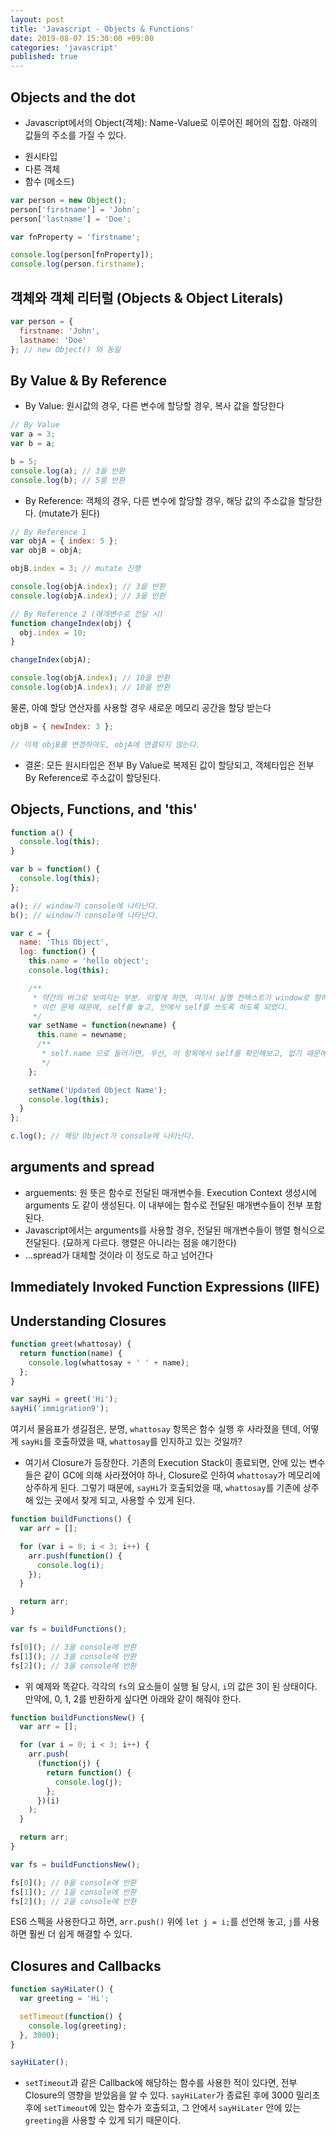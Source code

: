 ```yaml
---
layout: post
title: 'Javascript - Objects & Functions'
date: 2019-08-07 15:30:00 +09:00
categories: 'javascript'
published: true
---
```


## Objects and the dot

- Javascript에서의 Object(객체): Name-Value로 이루어진 페어의 집합. 아래의 값들의 주소를 가질 수 있다.

* 원시타입
* 다른 객체
* 함수 (메소드)

```javascript
var person = new Object();
person['firstname'] = 'John';
person['lastname'] = 'Doe';

var fnProperty = 'firstname';

console.log(person[fnProperty]);
console.log(person.firstname);
```

## 객체와 객체 리터럴 (Objects & Object Literals)

```javascript
var person = {
  firstname: 'John',
  lastname: 'Doe'
}; // new Object() 와 동일
```

## By Value & By Reference

- By Value: 원시값의 경우, 다른 변수에 할당할 경우, 복사 값을 할당한다

```javascript
// By Value
var a = 3;
var b = a;

b = 5;
console.log(a); // 3을 반환
console.log(b); // 5를 반환
```

- By Reference: 객체의 경우, 다른 변수에 할당할 경우, 해당 값의 주소값을 할당한다. (mutate가 된다)

```javascript
// By Reference 1
var objA = { index: 5 };
var objB = objA;

objB.index = 3; // mutate 진행

console.log(objA.index); // 3을 반환
console.log(objA.index); // 3을 반환

// By Reference 2 (매개변수로 전달 시)
function changeIndex(obj) {
  obj.index = 10;
}

changeIndex(objA);

console.log(objA.index); // 10을 반환
console.log(objA.index); // 10을 반환
```

물론, 아예 할당 연산자를 사용할 경우 새로운 메모리 공간을 할당 받는다

```javascript
objB = { newIndex: 3 };

// 이제 objB를 변경하여도, objA에 연결되지 않는다.
```

- 결론: 모든 원시타입은 전부 By Value로 복제된 값이 할당되고, 객체타입은 전부 By Reference로 주소값이 할당된다.

## Objects, Functions, and 'this'

```javascript
function a() {
  console.log(this);
}

var b = function() {
  console.log(this);
};

a(); // window가 console에 나타난다.
b(); // window가 console에 나타난다.

var c = {
  name: 'This Object',
  log: function() {
    this.name = 'hello object';
    console.log(this);

    /**
     * 약간의 버그로 보여지는 부분. 이렇게 하면, 여기서 실행 컨텍스트가 window로 향하게 된다.
     * 이런 문제 때문에, self를 놓고, 안에서 self를 쓰도록 하도록 되었다.
     */
    var setName = function(newname) {
      this.name = newname;
      /**
       * self.name 으로 들어가면, 우선, 이 항목에서 self를 확인해보고, 없기 때문에 한 단계 위의 Execution Stack에서 self를 찾는다.
       */
    };

    setName('Updated Object Name');
    console.log(this);
  }
};

c.log(); // 해당 Object가 console에 나타난다.
```

## arguments and spread

- arguements: 원 뜻은 함수로 전달된 매개변수들. Execution Context 생성시에 arguments 도 같이 생성된다. 이 내부에는 함수로 전달된 매개변수들이 전부 포함된다.
- Javascript에서는 arguments를 사용할 경우, 전달된 매개변수들이 행렬 형식으로 전달된다. (묘하게 다르다. 행렬은 아니라는 점을 얘기한다)
- ...spread가 대체할 것이라 이 정도로 하고 넘어간다

## Immediately Invoked Function Expressions (IIFE)

## Understanding Closures

```javascript
function greet(whattosay) {
  return function(name) {
    console.log(whattosay + ' ' + name);
  };
}

var sayHi = greet('Hi');
sayHi('immigration9');
```

여기서 물음표가 생길점은, 분명, `whattosay` 항목은 함수 실행 후 사라졌을 텐데, 어떻게 `sayHi`를 호출하였을 때, `whattosay`를 인지하고 있는 것일까?

- 여기서 Closure가 등장한다.
  기존의 Execution Stack이 종료되면, 안에 있는 변수들은 같이 GC에 의해 사라졌어야 하나, Closure로 인하여 `whattosay`가 메모리에 상주하게 된다.
  그렇기 때문에, `sayHi`가 호출되었을 때, `whattosay`를 기존에 상주해 있는 곳에서 찾게 되고, 사용할 수 있게 된다.

```javascript
function buildFunctions() {
  var arr = [];

  for (var i = 0; i < 3; i++) {
    arr.push(function() {
      console.log(i);
    });
  }

  return arr;
}

var fs = buildFunctions();

fs[0](); // 3을 console에 반환
fs[1](); // 3을 console에 반환
fs[2](); // 3을 console에 반환
```

- 위 예제와 똑같다. 각각의 `fs`의 요소들이 실행 될 당시, `i`의 값은 3이 된 상태이다. 만약에, 0, 1, 2를 반환하게 싶다면 아래와 같이 해줘야 한다.

```javascript
function buildFunctionsNew() {
  var arr = [];

  for (var i = 0; i < 3; i++) {
    arr.push(
      (function(j) {
        return function() {
          console.log(j);
        };
      })(i)
    );
  }

  return arr;
}

var fs = buildFunctionsNew();

fs[0](); // 0을 console에 반환
fs[1](); // 1을 console에 반환
fs[2](); // 2을 console에 반환
```

ES6 스펙을 사용한다고 하면, `arr.push()` 위에 `let j = i;`를 선언해 놓고, `j`를 사용하면 훨씬 더 쉽게 해결할 수 있다.

## Closures and Callbacks

```javascript
function sayHiLater() {
  var greeting = 'Hi';

  setTimeout(function() {
    console.log(greeting);
  }, 3000);
}

sayHiLater();
```

- `setTimeout`과 같은 Callback에 해당하는 함수를 사용한 적이 있다면, 전부 Closure의 영향을 받았음을 알 수 있다. `sayHiLater`가 종료된 후에 3000 밀리초 후에 `setTimeout`에 있는 함수가 호출되고, 그 안에서 `sayHiLater` 안에 있는 `greeting`을 사용할 수 있게 되기 때문이다.
